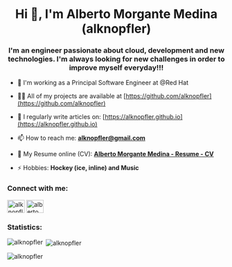 <h1 align="center">Hi 👋, I'm Alberto Morgante Medina (alknopfler)</h1>
<h3 align="center">I'm an engineer passionate about cloud, development and new technologies. I'm always looking for new challenges in order to improve myself everyday!!!</h3>

- 👨‍ I'm working as a Principal Software Engineer at @Red Hat 

- 👨‍💻 All of my projects are available at [https://github.com/alknopfler](https://github.com/alknopfler)

- 📝 I regularly write articles on: [https://alknopfler.github.io](https://alknopfler.github.io)

- 📫 How to reach me: **alknopfler@gmail.com**

- 📝 My Resume online (CV): **[Alberto Morgante Medina - Resume - CV](https://github.com/alknopfler/alknopfler/blob/master/resume.md)**

- ⚡ Hobbies: **Hockey (ice, inline) and Music**

<h3 align="left">Connect with me:</h3>
<p align="left">
<a href="https://twitter.com/alknopfler" target="blank"><img align="center" src="https://raw.githubusercontent.com/rahuldkjain/github-profile-readme-generator/master/src/images/icons/Social/twitter.svg" alt="alknopfler" height="30" width="40" /></a>
<a href="https://linkedin.com/in/albertomorgante" target="blank"><img align="center" src="https://raw.githubusercontent.com/rahuldkjain/github-profile-readme-generator/master/src/images/icons/Social/linked-in-alt.svg" alt="albertomorgante" height="30" width="40" /></a>
</p>

<h3 align="left">Statistics:</h3>

<p><img align="left" src="https://github-readme-stats.vercel.app/api/top-langs?username=alknopfler&show_icons=true&locale=en&layout=compact" alt="alknopfler" /></p>

<p>&nbsp;<img align="center" src="https://github-readme-stats.vercel.app/api?username=alknopfler&count_private=true&show_icons=true&locale=en" alt="alknopfler" /></p>

<p><img align="center" src="https://github-readme-streak-stats.herokuapp.com/?user=alknopfler&" alt="alknopfler" /></p>
